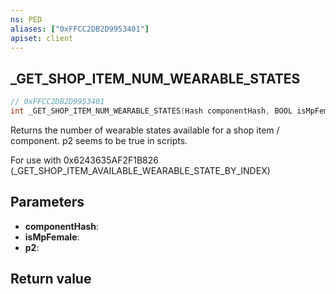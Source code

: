 ```yaml
---
ns: PED
aliases: ["0xFFCC2DB2D9953401"]
apiset: client
---
```

## _GET_SHOP_ITEM_NUM_WEARABLE_STATES

```c
// 0xFFCC2DB2D9953401
int _GET_SHOP_ITEM_NUM_WEARABLE_STATES(Hash componentHash, BOOL isMpFemale, BOOL p2);
```

Returns the number of wearable states available for a shop item / component. p2 seems to be true in scripts.

For use with 0x6243635AF2F1B826 (_GET_SHOP_ITEM_AVAILABLE_WEARABLE_STATE_BY_INDEX)

## Parameters
* **componentHash**:
* **isMpFemale**:
* **p2**:

## Return value